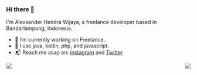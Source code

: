 ### Hi there 👋 

I'm Alexsander Hendra Wijaya, a freelance developer based in Bandarlampung, Indonesia.

- 🔭 I’m currently working on Freelance.
- 🌱 I use java, kotlin, php, and javascript.
- 📬 Reach me asap on: <a href="https://www.instagram.com/alexistdev.18/">instagram</a> and <a href="https://twitter.com/alexistdev">Twitter</a>

<img src="http://github-profile-summary-cards.vercel.app/api/cards/most-commit-language?username=alexistdev&theme=github_dark" align="left"/>
<img src="https://github-readme-stats.vercel.app/api?username=alexistdev&&show_icons=true&title_color=ffffff&icon_color=bb2acf&text_color=daf7dc&bg_color=151515" align="right" />



